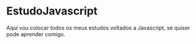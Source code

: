 # EstudoJavascript
  Aqui vou colocar todos os meus estudos voltados a Javascript, se quiser pode aprender comigo.

